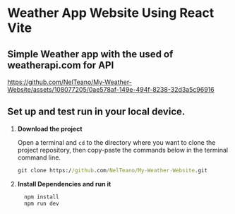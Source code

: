 # Weather App Website Using React Vite




## Simple Weather app with the used of weatherapi.com for API

https://github.com/NelTeano/My-Weather-Website/assets/108077205/0ae578af-149e-494f-8238-32d3a5c96916

## Set up and test run in your local device.


1. **Download the project**

    Open a terminal and `cd` to the directory where you want to clone
    the project repository, then copy-paste the commands below in the
    terminal command line.

    ```cmd
    git clone https://github.com/NelTeano/My-Weather-Website.git
    ```

   
1. **Install Dependencies and run it**


    ```cmd
      npm install
      npm run dev
    ```




